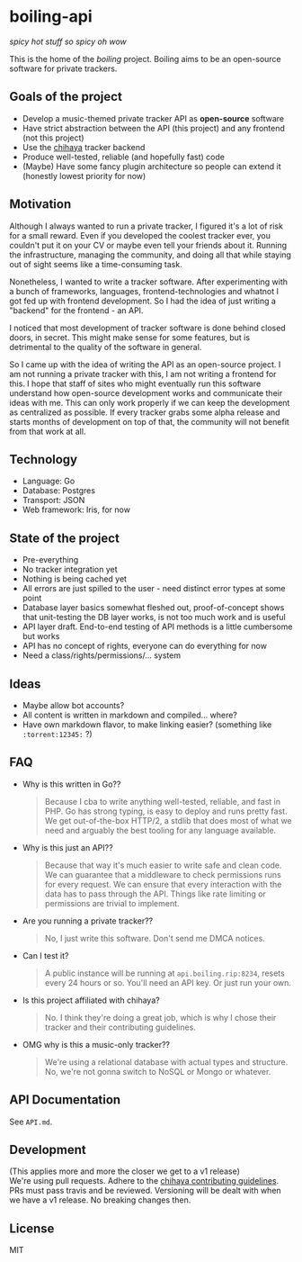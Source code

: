 # boiling-api
*spicy hot stuff so spicy oh wow*

This is the home of the *boiling* project.
Boiling aims to be an open-source software for private trackers.

## Goals of the project

- Develop a music-themed private tracker API as __open-source__ software
- Have strict abstraction between the API (this project) and any frontend (not this project)
- Use the [chihaya](https://github.com/chihaya/chihaya) tracker backend
- Produce well-tested, reliable (and hopefully fast) code
- (Maybe) Have some fancy plugin architecture so people can extend it (honestly lowest priority for now)

## Motivation

Although I always wanted to run a private tracker, I figured it's a lot of risk for a small reward.
Even if you developed the coolest tracker ever, you couldn't put it on your CV or maybe even tell your friends about it.
Running the infrastructure, managing the community, and doing all that while staying out of sight seems like a time-consuming task.

Nonetheless, I wanted to write a tracker software.
After experimenting with a bunch of frameworks, languages, frontend-technologies and whatnot I got fed up with frontend development.
So I had the idea of just writing a "backend" for the frontend - an API.

I noticed that most development of tracker software is done behind closed doors, in secret.
This might make sense for some features, but is detrimental to the quality of the software in general.

So I came up with the idea of writing the API as an open-source project.
I am not running a private tracker with this, I am not writing a frontend for this.
I hope that staff of sites who might eventually run this software understand how open-source development works and communicate their ideas with me.
This can only work properly if we can keep the development as centralized as possible.
If every tracker grabs some alpha release and starts months of development on top of that, the community will not benefit from that work at all.

## Technology

- Language: Go
- Database: Postgres
- Transport: JSON
- Web framework: Iris, for now

## State of the project

- Pre-everything
- No tracker integration yet
- Nothing is being cached yet
- All errors are just spilled to the user - need distinct error types at some point
- Database layer basics somewhat fleshed out, proof-of-concept shows that unit-testing the DB layer works, is not too much work and is useful
- API layer draft. End-to-end testing of API methods is a little cumbersome but works
- API has no concept of rights, everyone can do everything for now
- Need a class/rights/permissions/... system

## Ideas

- Maybe allow bot accounts?
- All content is written in markdown and compiled... where?
- Have own markdown flavor, to make linking easier? (something like `:torrent:12345:` ?)

## FAQ

- Why is this written in Go??
    > Because I cba to write anything well-tested, reliable, and fast in PHP.
        Go has strong typing, is easy to deploy and runs pretty fast.
        We get out-of-the-box HTTP/2, a stdlib that does most of what  we need and arguably the best tooling for any language available.
- Why is this just an API??
    > Because that way it's much easier to write safe and clean code.
        We can guarantee that a middleware to check permissions runs for every request.
        We can ensure that every interaction with the data has to pass through the API.
        Things like rate limiting or permissions are trivial to implement.
- Are you running a private tracker??
    > No, I just write this software. Don't send me DMCA notices.
- Can I test it?
    > A public instance will be running at `api.boiling.rip:8234`, resets every 24 hours or so.
        You'll need an API key. 
        Or just run your own.
- Is this project affiliated with chihaya?
    > No. I think they're doing a great job, which is why I chose their tracker and their contributing guidelines.
- OMG why is this a music-only tracker??
    > We're using a relational database with actual types and structure.
        No, we're not gonna switch to NoSQL or Mongo or whatever.

## API Documentation

See `API.md`.

## Development

(This applies more and more the closer we get to a v1 release)  
We're using pull requests.
Adhere to the [chihaya contributing guidelines](https://github.com/chihaya/chihaya/blob/master/CONTRIBUTING.md).
PRs must pass travis and be reviewed.
Versioning will be dealt with when we have a v1 release.
No breaking changes then.

## License
MIT
